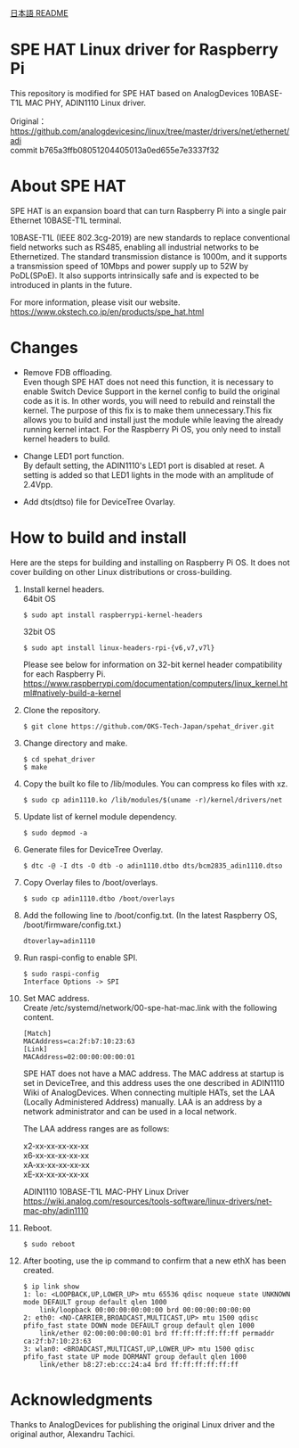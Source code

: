 [日本語 README](https://github.com/OKS-Tech-Japan/spehat_driver/blob/main/README.md)

# SPE HAT Linux driver for Raspberry Pi

This repository is modified for SPE HAT based on AnalogDevices 10BASE-T1L MAC PHY, ADIN1110 Linux driver.

Original：  
https://github.com/analogdevicesinc/linux/tree/master/drivers/net/ethernet/adi  
commit b765a3ffb08051204405013a0ed655e7e3337f32


# About SPE HAT
SPE HAT is an expansion board that can turn Raspberry Pi into a single pair Ethernet 10BASE-T1L terminal.

10BASE-T1L (IEEE 802.3cg-2019) are new standards to replace conventional field networks such as RS485, enabling all industrial networks to be Ethernetized. The standard transmission distance is 1000m, and it supports a transmission speed of 10Mbps and power supply up to 52W by PoDL(SPoE). It also supports intrinsically safe and is expected to be introduced in plants in the future.

For more information, please visit our website.  
https://www.okstech.co.jp/en/products/spe_hat.html

# Changes
- Remove FDB offloading.  
    Even though SPE HAT does not need this function, it is necessary to enable Switch Device Support in the kernel config to build the original code as it is. In other words, you will need to rebuild and reinstall the kernel. The purpose of this fix is to make them unnecessary.This fix allows you to build and install just the module while leaving the already running kernel intact. For the Raspberry Pi OS, you only need to install kernel headers to build.

- Change LED1 port function.  
    By default setting, the ADIN1110's LED1 port is disabled at reset. A setting is added so that LED1 lights in the mode with an amplitude of 2.4Vpp.

- Add dts(dtso) file for DeviceTree Ovarlay.

# How to build and install
Here are the steps for building and installing on Raspberry Pi OS. It does not cover building on other Linux distributions or cross-building.

1. Install kernel headers.  
    64bit OS
    ```
    $ sudo apt install raspberrypi-kernel-headers
    ```
    32bit OS
    ```
    $ sudo apt install linux-headers-rpi-{v6,v7,v7l}
    ```
    Please see below for information on 32-bit kernel header compatibility for each Raspberry Pi.  
    https://www.raspberrypi.com/documentation/computers/linux_kernel.html#natively-build-a-kernel

2. Clone the repository.
    ```
    $ git clone https://github.com/OKS-Tech-Japan/spehat_driver.git
    ```
3. Change directory and make.
    ```
    $ cd spehat_driver
    $ make
    ```
4. Copy the built ko file to /lib/modules. You can compress ko files with xz.
    ```
    $ sudo cp adin1110.ko /lib/modules/$(uname -r)/kernel/drivers/net
    ```
5. Update list of kernel module dependency.
    ```
    $ sudo depmod -a
    ```
6. Generate files for DeviceTree Overlay.
    ```
    $ dtc -@ -I dts -O dtb -o adin1110.dtbo dts/bcm2835_adin1110.dtso
    ```
7. Copy Overlay files to /boot/overlays.
    ```
    $ sudo cp adin1110.dtbo /boot/overlays
    ```
8. Add the following line to /boot/config.txt. (In the latest Raspberry OS, /boot/firmware/config.txt.)
    ```
    dtoverlay=adin1110
    ```
9. Run raspi-config to enable SPI.
    ```
    $ sudo raspi-config
    Interface Options -> SPI
    ```
10. Set MAC address.  
    Create /etc/systemd/network/00-spe-hat-mac.link with the following content.
    ```
    [Match]
    MACAddress=ca:2f:b7:10:23:63
    [Link]
    MACAddress=02:00:00:00:00:01
    ```
    
    SPE HAT does not have a MAC address. The MAC address at startup is set in DeviceTree, and this address uses the one described in ADIN1110 Wiki of AnalogDevices. When connecting multiple HATs, set the LAA (Locally Administered Address) manually. LAA is an address by a network administrator and can be used in a local network.

    The LAA address ranges are as follows:  

    x2‑xx‑xx‑xx‑xx‑xx  
    x6‑xx‑xx‑xx‑xx‑xx  
    xA‑xx‑xx‑xx‑xx‑xx  
    xE‑xx‑xx‑xx‑xx‑xx

    ADIN1110 10BASE-T1L MAC-PHY Linux Driver  
    https://wiki.analog.com/resources/tools-software/linux-drivers/net-mac-phy/adin1110
    

11. Reboot.
    ```
    $ sudo reboot
    ```
12. After booting, use the ip command to confirm that a new ethX has been created.
    ```
    $ ip link show
    1: lo: <LOOPBACK,UP,LOWER_UP> mtu 65536 qdisc noqueue state UNKNOWN mode DEFAULT group default qlen 1000
        link/loopback 00:00:00:00:00:00 brd 00:00:00:00:00:00
    2: eth0: <NO-CARRIER,BROADCAST,MULTICAST,UP> mtu 1500 qdisc pfifo_fast state DOWN mode DEFAULT group default qlen 1000
        link/ether 02:00:00:00:00:01 brd ff:ff:ff:ff:ff:ff permaddr ca:2f:b7:10:23:63
    3: wlan0: <BROADCAST,MULTICAST,UP,LOWER_UP> mtu 1500 qdisc pfifo_fast state UP mode DORMANT group default qlen 1000
        link/ether b8:27:eb:cc:24:a4 brd ff:ff:ff:ff:ff:ff
    ```

# Acknowledgments

Thanks to AnalogDevices for publishing the original Linux driver and the original author, Alexandru Tachici.
